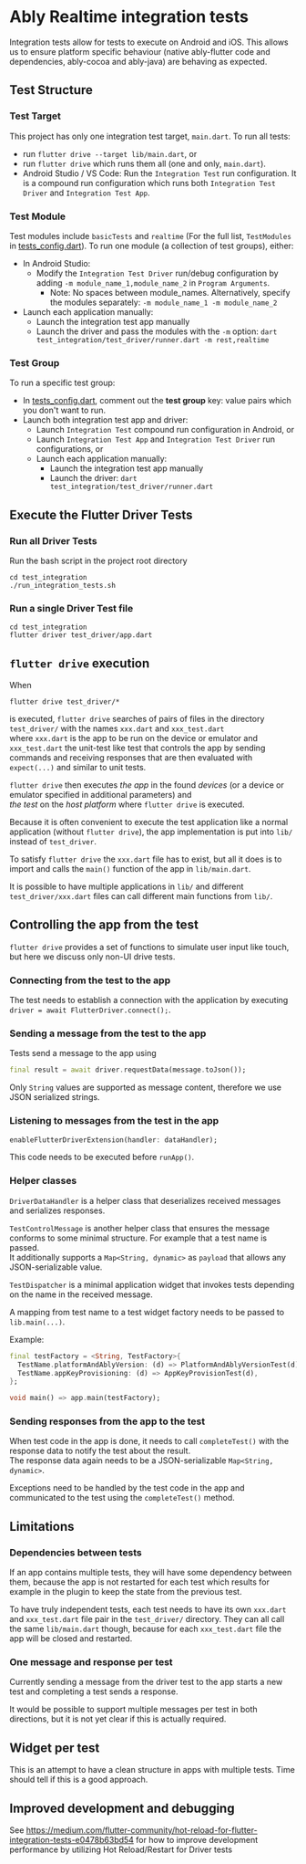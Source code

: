 # Ably Realtime integration tests

Integration tests allow for tests to execute on Android and iOS. This allows us to ensure
platform specific behaviour (native ably-flutter code and dependencies, ably-cocoa and ably-java)
are behaving as expected.

## Test Structure 

### Test Target

This project has only one integration test target, `main.dart`. 
To run all tests: 
 - run `flutter drive --target lib/main.dart`, or 
 - run `flutter drive` which runs them all (one and only, `main.dart`).
 - Android Studio / VS Code: Run the `Integration Test` run configuration. It is a compound run configuration which runs both `Integration Test Driver` and `Integration Test App`.

### Test Module

Test modules include `basicTests` and `realtime` (For the full list, `TestModules` in [tests_config.dart](./test_driver/tests_config.dart)). To run one module (a collection of test groups), either:
- In Android Studio: 
  - Modify the `Integration Test Driver` run/debug configuration by adding `-m module_name_1,module_name_2` in `Program Arguments`.
    - Note: No spaces between module_names. Alternatively, specify the modules separately: `-m module_name_1 -m module_name_2` 
- Launch each application manually:
  - Launch the integration test app manually
  - Launch the driver and pass the modules with the `-m` option: `dart test_integration/test_driver/runner.dart -m rest,realtime`

### Test Group

To run a specific test group:
- In [tests_config.dart](test_driver/tests_config.dart), comment out the **test group** key: value pairs which you don't want to run.
- Launch both integration test app and driver:
  - Launch `Integration Test` compound run configuration in Android, or
  - Launch `Integration Test App` and `Integration Test Driver` run configurations, or
  - Launch each application manually:
    - Launch the integration test app manually
    - Launch the driver: `dart test_integration/test_driver/runner.dart`

## Execute the Flutter Driver Tests

### Run all Driver Tests
Run the bash script in the project root directory

``` shell
cd test_integration
./run_integration_tests.sh
```

### Run a single Driver Test file

```shell
cd test_integration
flutter driver test_driver/app.dart
```

## `flutter drive` execution

When 

``` shell
flutter drive test_driver/*
```

is executed, `flutter drive` searches of pairs of files in the
directory `test_driver/` with the names `xxx.dart` and `xxx_test.dart`  
where `xxx.dart` is the app to be run on the device or emulator and  
`xxx_test.dart` the unit-test like test that controls the app by
sending commands and receiving responses that are then evaluated with
`expect(...)` and similar to unit tests.

`flutter drive` then executes *the app* in the found *devices* (or a
device or emulator specified in additional parameters) and  
*the test* on the *host platform* where `flutter drive` is executed.

Because it is often convenient to execute the test application like a
normal application (without `flutter drive`), the app implementation
is put into `lib/` instead of `test_driver`.

To satisfy `flutter drive` the `xxx.dart` file has to exist, but all
it does is to import and calls the `main()` function of the app in
`lib/main.dart`.

It is possible to have multiple applications in `lib/` and different
`test_driver/xxx.dart` files can call different main functions from
`lib/`.

## Controlling the app from the test

`flutter drive` provides a set of functions to simulate user input
like touch, but here we discuss only non-UI drive tests.

### Connecting from the test to the app

The test needs to establish a connection with the application by
executing `driver = await FlutterDriver.connect();`.

### Sending a message from the test to the app

Tests send a message to the app using

``` dart
final result = await driver.requestData(message.toJson());
```

Only `String` values are supported as message content, therefore we
use JSON serialized strings.

### Listening to messages from the test in the app

``` dart
enableFlutterDriverExtension(handler: dataHandler);
```
This code needs to be executed before `runApp()`.

### Helper classes

`DriverDataHandler` is a helper class that deserializes received
messages and serializes responses.

`TestControlMessage` is another helper class that ensures the message
conforms to some minimal structure. For example that a test name is
passed.  
It additionally supports a `Map<String, dynamic>` as `payload` that
allows any JSON-serializable value.

`TestDispatcher` is a minimal application widget that invokes tests
depending on the name in the received message.

A mapping from test name to a test widget factory needs to be passed
to `lib.main(...)`.

Example:

``` dart
final testFactory = <String, TestFactory>{
  TestName.platformAndAblyVersion: (d) => PlatformAndAblyVersionTest(d),
  TestName.appKeyProvisioning: (d) => AppKeyProvisionTest(d),
};

void main() => app.main(testFactory);
```

### Sending responses from the app to the test

When test code in the app is done, it needs to call `completeTest()`
with the response data to notify the test about the result.  
The response data again needs to be a JSON-serializable `Map<String,
dynamic>`.

Exceptions need to be handled by the test code in the app and
communicated to the test using the `completeTest()` method.

## Limitations
### Dependencies between tests
If an app contains multiple tests, they will have some dependency
between them, because the app is not restarted for each test which
results for example in the plugin to keep the state from the previous
test.

To have truly independent tests, each test needs to have its own
`xxx.dart` and `xxx_test.dart` file pair in the `test_driver/`
directory.
They can all call the same `lib/main.dart` though, because
for each `xxx_test.dart` file the app will be closed and restarted.

### One message and response per test
Currently sending a message from the driver test to the app starts a
new test and completing a test sends a response.

It would be possible to support multiple messages per test in both
directions, but it is not yet clear if this is actually required.

## Widget per test

This is an attempt to have a clean structure in apps with multiple
tests. Time should tell if this is a good approach.

## Improved development and debugging

See
https://medium.com/flutter-community/hot-reload-for-flutter-integration-tests-e0478b63bd54
for how to improve development performance by utilizing Hot
Reload/Restart for Driver tests
